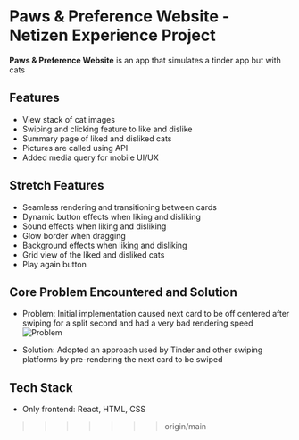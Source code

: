 
# Paws & Preference Website - Netizen Experience Project

**Paws & Preference Website** is an app that simulates a tinder app but with cats 

## Features
- View stack of cat images
- Swiping and clicking feature to like and dislike
- Summary page of liked and disliked cats
- Pictures are called using API
- Added media query for mobile UI/UX 

## Stretch Features
- Seamless rendering and transitioning between cards 
- Dynamic button effects when liking and disliking 
- Sound effects when liking and disliking 
- Glow border when dragging 
- Background effects when liking and disliking 
- Grid view of the liked and disliked cats 
- Play again button

## Core Problem Encountered and Solution
- Problem: Initial implementation caused next card to be off centered after swiping for a split second and had a very bad rendering speed
![Problem](<Screenshot 2025-07-14 at 9.15.53 PM.png>)

- Solution: Adopted an approach used by Tinder and other swiping platforms by pre-rendering the next card to be swiped 

## Tech Stack
- Only frontend: React, HTML, CSS 



>>>>>>> origin/main
